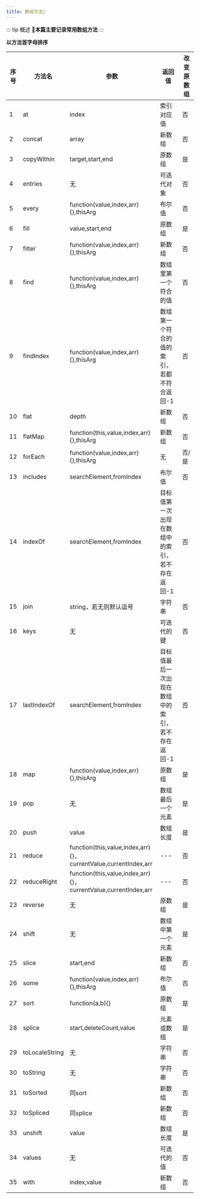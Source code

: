 ```yaml
---
title: 数组方法📄
---
```


::: tip 概述
🍉**本篇主要记录常用数组方法**
:::

**以方法首字母排序**

| 序号  | 方法名         | 参数                                                            | 返回值                                           | 改变原数组 |
| ---- | -------------- | --------------------------------------------------------------- | ------------------------------------------------ | ---------- |
| 1    | at             | index                                                           | 索引对应值                                       | 否         |
| 2    | concat         | array                                                           | 新数组                                           | 否         |
| 3    | copyWithin     | target,start,end                                                | 原数组                                           | 是         |
| 4    | entries        | 无                                                              | 可迭代对象                                       | 否         |
| 5    | every          | function(value,index,arr){},thisArg                             | 布尔值                                           | 否         |
| 6    | fill           | value,start,end                                                 | 原数组                                           | 是         |
| 7    | filter         | function(value,index,arr){},thisArg                             | 新数组                                           | 否         |
| 8    | find           | function(value,index,arr){},thisArg                             | 数组里第一个符合的值                             | 否         |
| 9    | findIndex      | function(value,index,arr){},thisArg                             | 数组第一个符合的值的索引，若都不符合返回-1       | 否         |
| 10   | flat           | depth                                                           | 新数组                                           | 否         |
| 11   | flatMap        | function(this,value,index,arr){},thisArg                        | 新数组                                           | 否         |
| 12   | forEach        | function(value,index,arr){},thisArg                             | 无                                               | 否/是         |
| 13   | includes       | searchElement,fromIndex                                         | 布尔值                                           | 否         |
| 14   | indexOf        | searchElement,fromIndex                                         | 目标值第一次出现在数组中的索引，若不存在返回-1   | 否         |
| 15   | join           | string，若无则默认逗号                                          | 字符串                                           | 否         |
| 16   | keys           | 无                                                              | 可迭代的键                                       | 否         |
| 17   | lastIndexOf    | searchElement,fromIndex                                         | 目标值最后一次出现在数组中的索引，若不存在返回-1 | 否         |
| 18   | map            | function(value,index,arr){},thisArg                             | 原数组                                           | 是         |
| 19   | pop            | 无                                                              | 数组最后一个元素                                 | 是         |
| 20   | push           | value                                                           | 数组长度                                         | 是         |
| 21   | reduce         | function(this,value,index,arr){}，currentValue,currentIndex,arr | ---                                             | 否         |
| 22   | reduceRight    | function(this,value,index,arr){}，currentValue,currentIndex,arr | ---                                             | 否         |
| 23   | reverse        | 无                                                              | 原数组                                           | 是         |
| 24   | shift          | 无                                                              | 数组中第一个元素                                 | 是         |
| 25   | slice          | start,end                                                       | 新数组                                           | 否         |
| 26   | some           | function(value,index,arr){},thisArg                             | 布尔值                                           | 否         |
| 27   | sort           | function(a,b){}                                                 | 原数组                                           | 是         |
| 28   | splice         | start,deleteCount,value                                         | 元素或数组                                       | 是         |
| 29   | toLocaleString | 无                                                              | 字符串                                           | 否         |
| 30   | toString       | 无                                                              | 字符串                                           | 否         |
| 31   | toSorted       | 同sort                                                          | 新数组                                           | 否         |
| 32   | toSpliced      | 同splice                                                        | 新数组                                           | 否         |
| 33   | unshift        | value                                                           | 数组长度                                         | 是         |
| 34   | values         | 无                                                              | 可迭代的值                                       | 否         |
| 35   | with           | index,value                                                     | 新数组                                           | 否         |

<!-- **常用方法详解**

1，<font color="violet">**filter**</font>

当在vscode编辑器写数组方法时鼠标指针停在方法名上就会出现对应的详细信息，包括参数类型，返回值，含义（如图）。简单来说filter方法接受一个回调函数作为参数，回调函数又有三个参数分别是item，元素，index，索引，arr调用filter方法的数组，返回数组中满足回调函数中指定条件的元素。应用场景一般是我们需要根据后端返回的数据找到我们需要的进行处理

<img :src="$withBase('/imgs/arr/filter.png')" alt="filter方法">

使用方式
```javascript
//过滤掉data中content为空的数据
const data = [
    {id:1,content:''},
    {id:2,content:'vue'},
    {id:3,content:'react'},
    {id:4,content:''}
]
let result = data.filter(item => {
    return item.content !== '';
})
console.log(result);//[{id:2,content:'vue'},{id:3,content:'react'}]
```

2，<font color="violet">**forEach**</font>

forEach方法也是接受一个函数作为参数，与filter一样，不过你可以在函数体内对元素任意操作，使用次数也非常多
```javascript
//给data中每一个的id*2且加上mark属性，值默认为'前端'
const data = [
    {id:1,content:''},
    {id:2,content:'vue'},
    {id:3,content:'react'},
    {id:4,content:''}
]
data.forEach(item=>{
    item.id *= 2
    item.mark = '前端'
})
console.log(result);//[{id: 2, content: '', mark: '前端'},{id: 4, content: 'vue', mark: '前端'}{id: 6, content: 'react', mark: '前端'}{id: 8, content: '', mark: '前端'}]
``` -->